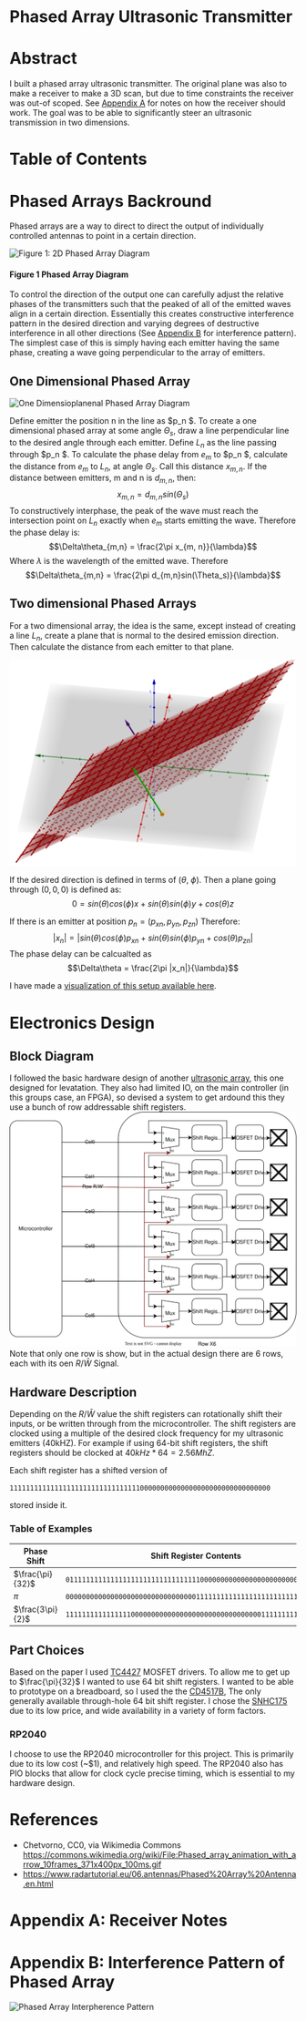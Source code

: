 # Phased Array Ultrasonic Transmitter
# Abstract
I built a phased array ultrasonic transmitter. The original plane was also to make a receiver to make a 3D scan, but due to time constraints the receiver was out-of scoped. See [Appendix A](#appendix-a-receiver-notes) for notes on how the receiver should work. The goal was to be able to significantly steer an ultrasonic transmission in two dimensions.

# Table of Contents

# Phased Arrays Backround
Phased arrays are a way to direct to direct the output of individually controlled antennas to point in a certain direction.

![Figure 1: 2D Phased Array Diagram](https://upload.wikimedia.org/wikipedia/commons/4/4a/Phased_array_animation_with_arrow_10frames_371x400px_100ms.gif)
#### Figure 1 Phased Array Diagram

To control the direction of the output one can carefully adjust the relative phases of the transmitters such that the peaked of all of the emitted waves align in a certain direction. Essentially this creates constructive interference pattern in the desired direction and varying degrees of destructive interference in all other directions (See [Appendix B](#appendix-b-interference-pattern-of-phased-array) for interference pattern). The simplest case of this is simply having each emitter having the same phase, creating a wave going perpendicular to the array of emitters.

## One Dimensional Phased Array
![One Dimensioplanenal Phased Array Diagram](https://www.radartutorial.eu/06.antennas/pic/ps.big.jpg)

Define emitter the position n in the line as $p_n $. To create a one dimensional phased array at some angle $\Theta_s$, draw a line perpendicular line to the desired angle through each emitter. Define $L_n$ as the line passing through $p_n $. To calculate the phase delay from $e_m$ to $p_n $, calculate the distance from $e_m$ to $L_n$, at angle $\Theta_s$. Call this distance $x_{m, n}$. If the distance between emitters, m and n is $d_{m,n}$, then:
$$ x_{m,n} = d_{m,n}sin(\Theta_s) $$
To constructively interphase, the peak of the wave must reach the intersection point on $L_n$ exactly when $e_m$ starts emitting the wave. Therefore the phase delay is:
$$\Delta\theta_{m,n} = \frac{2\pi x_{m, n}}{\lambda}$$
Where $\lambda$ is the wavelength of the emitted wave.
Therefore 
$$\Delta\theta_{m,n} = \frac{2\pi d_{m,n}sin(\Theta_s)}{\lambda}$$

## Two dimensional Phased Arrays
For a two dimensional array, the idea is the same, except instead of creating a line $L_n$, create a plane that is normal to the desired emission direction. Then calculate the distance from each emitter to that plane.

![3D Plane Visualization](figures/2DPhasedArrayMathVisualization.png)

If the desired direction is defined in terms of  ($\theta$, $\phi$). Then a plane going through $(0,0,0)$ is defined as:
$$ 0 = sin(\theta)cos(\phi)x + sin(\theta)sin(\phi)y + cos(\theta) z$$

If there is an emitter at position $p_n=(p_{xn}, p_{yn}, p_{zn})$ Therefore:
$$|x_n| = |sin(\theta)cos(\phi)p_{xn} + sin(\theta)sin(\phi)p_{yn} + cos(\theta)p_{zn}|$$
The phase delay can be calcualted as 
$$\Delta\theta = \frac{2\pi |x_n|}{\lambda}$$

I have made a [visualization of this setup available here](https://www.geogebra.org/3d/fzej5fvj).

# Electronics Design

## Block Diagram
I followed the basic hardware design of another [ultrasonic array](https://doi.org/10.3390/app11072981), this one designed for levatation. They also had limited IO, on the main controller (in this groups case, an FPGA), so devised a system to get ardound this they use a bunch of row addressable shift registers. 
![Block Diagram](figures/UltrasonicPhasedArrayBlockDiagram.svg)
Note that only one row is show, but in the actual design there are 6 rows, each with its oen $R/\bar{W}$ Signal.

## Hardware Description
Depending on the $R/\bar{W}$ value the shift registers can rotationally shift their inputs, or be written through from the microcontroller. The shift registers are clocked using a multiple of the desired clock frequency for my ultrasonic emitters (40kHZ). For example if using 64-bit shift registers, the shift registers should be clocked at $40kHz*64=2.56MhZ$.

Each shift register has a shifted version of 
```
1111111111111111111111111111111100000000000000000000000000000000
```
stored inside it. 
### Table of Examples

| Phase Shift     | Shift Register Contents |
| ----------- | ----------- |
| $\frac{\pi}{32}$ | `0111111111111111111111111111111110000000000000000000000000000000` |
| $\pi$   | `0000000000000000000000000000000011111111111111111111111111111111` |
| $\frac{3\pi}{2}$ | `1111111111111111000000000000000000000000000000001111111111111111` |

## Part Choices

Based on the paper I used [TC4427](https://ww1.microchip.com/downloads/en/DeviceDoc/20001422G.pdf) MOSFET drivers. To allow me to get up to $\frac{\pi}{32}$ I wanted to use 64 bit shift registers. I wanted to be able to prototype on a breadboard, so I used the the [CD4517B](https://www.ti.com/lit/ds/symlink/cd4517b.pdf?ts=1676841314674&ref_url=https%253A%252F%252Fwww.google.com%252F), The only generally available through-hole 64 bit shift register. I chose the [SNHC175](https://www.ti.com/product/SN54HC157) due to its low price, and wide availability in a variety of form factors.

### RP2040
I choose to use the RP2040 microcontroller for this project. This is primarily due to its low cost (~$1), and relatively high speed. The RP2040 also has PIO blocks that allow for clock cycle precise timing, which is essential to my hardware design.

##



# References
- Chetvorno, CC0, via Wikimedia Commons https://commons.wikimedia.org/wiki/File:Phased_array_animation_with_arrow_10frames_371x400px_100ms.gif
- https://www.radartutorial.eu/06.antennas/Phased%20Array%20Antenna.en.html
# Appendix A: Receiver Notes

# Appendix B: Interference Pattern of Phased Array  
![Phased Array Interpherence Pattern](https://upload.wikimedia.org/wikipedia/commons/2/28/Phased_array_radiation_pattern.gif)